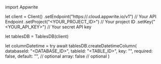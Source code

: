 import Appwrite

let client = Client()
    .setEndpoint("https://<REGION>.cloud.appwrite.io/v1") // Your API Endpoint
    .setProject("<YOUR_PROJECT_ID>") // Your project ID
    .setKey("<YOUR_API_KEY>") // Your secret API key

let tablesDB = TablesDB(client)

let columnDatetime = try await tablesDB.createDatetimeColumn(
    databaseId: "<DATABASE_ID>",
    tableId: "<TABLE_ID>",
    key: "",
    required: false,
    default: "", // optional
    array: false // optional
)

